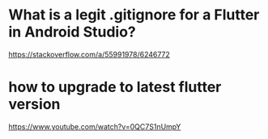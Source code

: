
# What is a legit .gitignore for a Flutter in Android Studio?
https://stackoverflow.com/a/55991978/6246772

# how to upgrade to latest flutter version
https://www.youtube.com/watch?v=0QC7S1nUmpY
